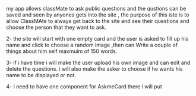 my app allows classMate to ask public questions and the qustions can be saved and seen by anyones gets into the site , the purpose of this iste is to allow ClassMAte to always get back to the site and see their questions and choose the person that they want to ask.

2- the site will start with one empty card and the user is asked to fill up his name and click to choose a random image ,then can Write a couple of things about him self maxmuim of 150 words.

3- if i have time i will make the user upload his own image and can edit and delete the questions. i will also make the asker to choose if he wants his name to be displayed or not. 

4- i need to have one component for AskmeCard there i will put 